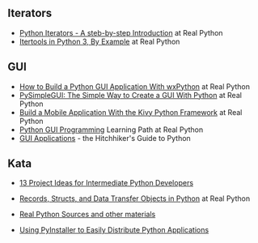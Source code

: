 





## Iterators

* [Python Iterators - A steb-by-step Introduction](https://dbader.org/blog/python-iterators) at Real Python
* [Itertools in Python 3, By Example](https://realpython.com/python-itertools/) at Real Python



## GUI

* [How to Build a Python GUI Application With wxPython](https://realpython.com/python-gui-with-wxpython/#installing-wxpython) at Real Python
* [PySimpleGUI: The Simple Way to Create a GUI With Python](https://realpython.com/pysimplegui-python/) at Real Python
* [Build a Mobile Application With the Kivy Python Framework](https://realpython.com/mobile-app-kivy-python/) at Real Python
* [Python GUI Programming](https://realpython.com/learning-paths/python-gui-programming/) Learning Path at Real Python
* [GUI Applications](https://docs.python-guide.org/scenarios/gui/) - the Hitchhiker's Guide to Python



## Kata

* [13 Project Ideas for Intermediate Python Developers](https://realpython.com/intermediate-python-project-ideas/)



* [Records, Structs, and Data Transfer Objects in Python](https://dbader.org/blog/records-structs-and-data-transfer-objects-in-python) at Real Python
* [Real Python Sources and other materials](https://github.com/realpython/materials)
* [Using PyInstaller to Easily Distribute Python Applications](https://realpython.com/pyinstaller-python/)